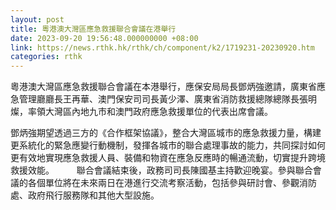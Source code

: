 ```yaml
---
layout: post
title: 粵港澳大灣區應急救援聯合會議在港舉行
date: 2023-09-20 19:56:48.000000000 +08:00
link: https://news.rthk.hk/rthk/ch/component/k2/1719231-20230920.htm
categories: rthk
---
```


粵港澳大灣區應急救援聯合會議在本港舉行，應保安局局長鄧炳強邀請，廣東省應急管理廳廳長王再華、澳門保安司司長黃少澤、廣東省消防救援總隊總隊長張明燦，率領大灣區內地九市和澳門政府應急救援單位的代表出席會議。

鄧炳強期望透過三方的《合作框架協議》，整合大灣區城市的應急救援力量，構建更系統化的緊急應變行動機制，發揮各城市的聯合處理事故的能力，共同探討如何更有效地實現應急救援人員、裝備和物資在應急反應時的暢通流動，切實提升跨境救援效能。
　　 
聯合會議結束後，政務司司長陳國基主持歡迎晚宴。參與聯合會議的各個單位將在未來兩日在港進行交流考察活動，包括參與研討會、參觀消防處、政府飛行服務隊和其他大型設施。
